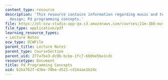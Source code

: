 ```yaml
---
content_type: resource
description: 'This resource contains information regarding music and technology: Sound
  design; Pd programming concepts.'
file: https://ol-ocw-studio-app-qa.s3.amazonaws.com/courses/21m-380-music-and-technology-sound-design-spring-2016/b2ba762fd3be78bed521cd16aae1b24c_MIT21M_380S16_Lec06.pdf
file_type: application/pdf
learning_resource_types:
- Lecture Notes
ocw_type: OCWFile
parent_title: Lecture Notes
parent_type: CourseSection
parent_uid: 277a7be3-dc0b-bcbe-1fc7-6b0be5be1cdc
resourcetype: Document
title: Pd Programming Concepts
uid: b2ba762f-d3be-78be-d521-cd16aae1b24c
---
```


